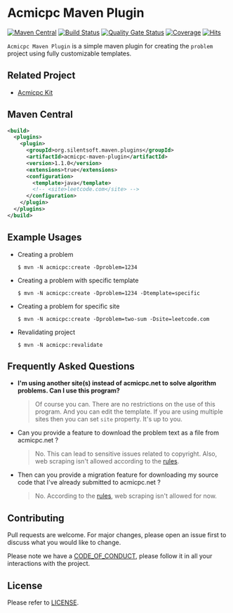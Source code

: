 # Acmicpc Maven Plugin

[![Maven Central](https://img.shields.io/maven-central/v/org.silentsoft.maven.plugins/acmicpc-maven-plugin)](https://search.maven.org/artifact/org.silentsoft.maven.plugins/acmicpc-maven-plugin)
[![Build Status](https://app.travis-ci.com/silentsoft/acmicpc-maven-plugin.svg?branch=main)](https://app.travis-ci.com/silentsoft/acmicpc-maven-plugin)
[![Quality Gate Status](https://sonarcloud.io/api/project_badges/measure?project=silentsoft_acmicpc-maven-plugin&metric=alert_status)](https://sonarcloud.io/dashboard?id=silentsoft_acmicpc-maven-plugin)
[![Coverage](https://sonarcloud.io/api/project_badges/measure?project=silentsoft_acmicpc-maven-plugin&metric=coverage)](https://sonarcloud.io/dashboard?id=silentsoft_acmicpc-maven-plugin)
[![Hits](https://hits.sh/github.com/silentsoft/acmicpc-maven-plugin.svg)](https://hits.sh)

`Acmicpc Maven Plugin` is a simple maven plugin for creating the `problem` project using fully customizable templates.

## Related Project
  - [Acmicpc Kit](https://github.com/silentsoft/acmicpc-kit)

## Maven Central
```xml
<build>
  <plugins>
    <plugin>
      <groupId>org.silentsoft.maven.plugins</groupId>
      <artifactId>acmicpc-maven-plugin</artifactId>
      <version>1.1.0</version>
      <extensions>true</extensions>
      <configuration>
        <template>java</template>
        <!-- <site>leetcode.com</site> -->
      </configuration>
    </plugin>
  </plugins>
</build>
```

## Example Usages
  - Creating a problem
    ```
    $ mvn -N acmicpc:create -Dproblem=1234 
    ```
  - Creating a problem with specific template
    ```
    $ mvn -N acmicpc:create -Dproblem=1234 -Dtemplate=specific
    ```
  - Creating a problem for specific site
    ```
    $ mvn -N acmicpc:create -Dproblem=two-sum -Dsite=leetcode.com
    ```
  - Revalidating project
    ```
    $ mvn -N acmicpc:revalidate
    ```

## Frequently Asked Questions
- **I'm using another site(s) instead of acmicpc.net to solve algorithm problems. Can I use this program?**
  > Of course you can. There are no restrictions on the use of this program. And you can edit the template. If you are using multiple sites then you can set `site` property. It's up to you.

- Can you provide a feature to download the problem text as a file from acmicpc.net ?
  > No. This can lead to sensitive issues related to copyright. Also, web scraping isn't allowed according to the [rules](https://www.acmicpc.net/help/rule).

- Then can you provide a migration feature for downloading my source code that I've already submitted to acmicpc.net ?
  > No. According to the [rules](https://www.acmicpc.net/help/rule), web scraping isn't allowed for now.

## Contributing
Pull requests are welcome. For major changes, please open an issue first to discuss what you would like to change.

Please note we have a [CODE_OF_CONDUCT](https://github.com/silentsoft/acmicpc-maven-plugin/blob/master/CODE_OF_CONDUCT.md), please follow it in all your interactions with the project.

## License
Please refer to [LICENSE](https://github.com/silentsoft/acmicpc-maven-plugin/blob/master/LICENSE.txt).
